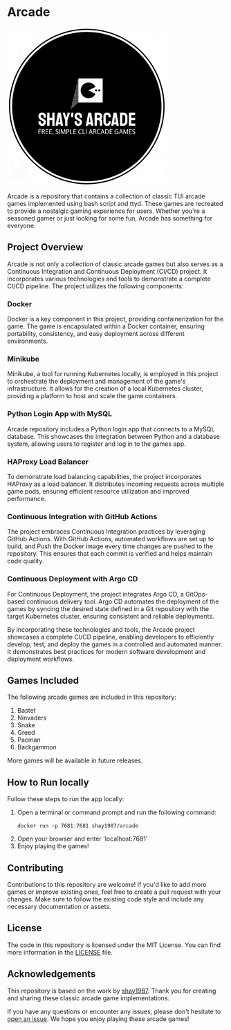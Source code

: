 # Arcade

![Arcade Logo](logo.png)

Arcade is a repository that contains a collection of classic TUI arcade games implemented using bash script and ttyd. These games are recreated to provide a nostalgic gaming experience for users. Whether you're a seasoned gamer or just looking for some fun, Arcade has something for everyone.

## Project Overview

Arcade is not only a collection of classic arcade games but also serves as a Continuous Integration and Continuous Deployment (CI/CD) project. It incorporates various technologies and tools to demonstrate a complete CI/CD pipeline. The project utilizes the following components:

### Docker

Docker is a key component in this project, providing containerization for the game. The game is encapsulated within a Docker container, ensuring portability, consistency, and easy deployment across different environments.

### Minikube

Minikube, a tool for running Kubernetes locally, is employed in this project to orchestrate the deployment and management of the game's infrastructure. It allows for the creation of a local Kubernetes cluster, providing a platform to host and scale the game containers.

### Python Login App with MySQL

Arcade repository includes a Python login app that connects to a MySQL database. This showcases the integration between Python and a database system, allowing users to register and log in to the games app.

### HAProxy Load Balancer

To demonstrate load balancing capabilities, the project incorporates HAProxy as a load balancer. It distributes incoming requests across multiple game pods, ensuring efficient resource utilization and improved performance.

### Continuous Integration with GitHub Actions

The project embraces Continuous Integration practices by leveraging GitHub Actions. With GitHub Actions, automated workflows are set up to build, and Push the Docker image every time changes are pushed to the repository. This ensures that each commit is verified and helps maintain code quality.

### Continuous Deployment with Argo CD

For Continuous Deployment, the project integrates Argo CD, a GitOps-based continuous delivery tool. Argo CD automates the deployment of the games by syncing the desired state defined in a Git repository with the target Kubernetes cluster, ensuring consistent and reliable deployments.

By incorporating these technologies and tools, the Arcade project showcases a complete CI/CD pipeline, enabling developers to efficiently develop, test, and deploy the games in a controlled and automated manner. It demonstrates best practices for modern software development and deployment workflows.

## Games Included

The following arcade games are included in this repository:

1. Bastet
2. Ninvaders
3. Snake
4. Greed
5. Pacman
6. Backgammon

More games will be available in future releases.

## How to Run locally

Follow these steps to run the app locally:

1. Open a terminal or command prompt and run the following command:
   ```
   docker run -p 7681:7681 shay1987/arcade
   ```
2. Open your browser and enter 'localhost:7681'  
3. Enjoy playing the games!

## Contributing

Contributions to this repository are welcome! If you'd like to add more games or improve existing ones, feel free to create a pull request with your changes. Make sure to follow the existing code style and include any necessary documentation or assets.

## License

The code in this repository is licensed under the MIT License. You can find more information in the [LICENSE](LICENSE) file.

## Acknowledgements

This repository is based on the work by [shay1987](https://github.com/shay1987). Thank you for creating and sharing these classic arcade game implementations.

If you have any questions or encounter any issues, please don't hesitate to [open an issue](https://github.com/shay1987/Arcade/issues). We hope you enjoy playing these arcade games!